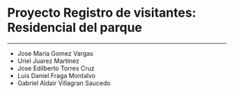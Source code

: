 # Proyecto Registro de visitantes: Residencial del parque
-----------------------------------------------------------
- Jose Maria Gomez Vargas
- Uriel Juarez Martinez
- Jose Edilberto Torres Cruz
- Luis Daniel Fraga Montalvo
- Gabriel Aldair Villagran Saucedo
